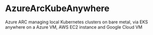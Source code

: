 # AzureArcKubeAnywhere
Azure ARC managing local Kubernetes clusters on bare metal, via EKS anywhere on a Azure VM, AWS EC2 instance and Google Cloud VM 

